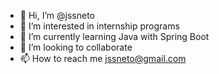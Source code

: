 - 👋 Hi, I’m @jssneto
- 👀 I’m interested in internship programs
- 🌱 I’m currently learning Java with Spring Boot
- 💞️ I’m looking to collaborate
- 📫 How to reach me jssneto@gmail.com

<!---
jssneto/jssneto is a ✨ special ✨ repository because its `README.md` (this file) appears on your GitHub profile.
You can click the Preview link to take a look at your changes.
--->
